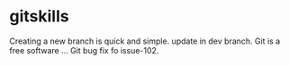 # gitskills
Creating a new branch is quick and simple.
update in dev branch.
Git is a free software ...
Git bug fix fo issue-102.
